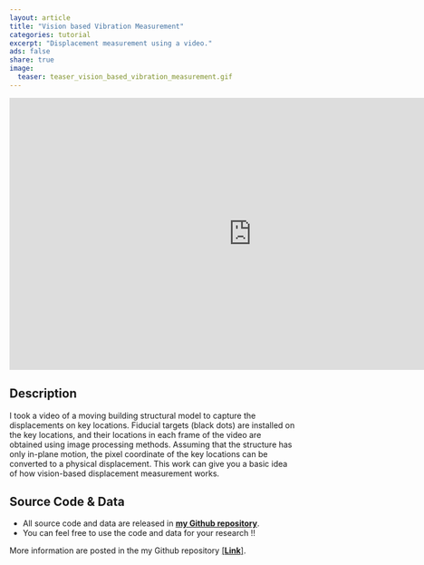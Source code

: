 ```yaml
---
layout: article
title: "Vision based Vibration Measurement"
categories: tutorial
excerpt: "Displacement measurement using a video."
ads: false
share: true
image:
  teaser: teaser_vision_based_vibration_measurement.gif
---
```



<iframe width="854" height="480" src="https://www.youtube.com/embed/bV7cNfGcLhY" frameborder="0" allowfullscreen></iframe>

## Description
I took a video of a moving building structural model to capture the displacements on key locations. Fiducial targets (black dots) are installed on the key locations, and their locations in each frame of the video are obtained using image processing methods. Assuming that the structure has only in-plane motion, the pixel coordinate of the key locations can be converted to a physical displacement. This work can give you a basic idea of how vision-based displacement measurement works.


## Source Code & Data
* All source code and data are released in [**my Github repository**](https://github.com/bradjchoi). 
* You can feel free to use the code and data for your research !!

More information are posted in the my Github repository [[**Link**]](https://github.com/bradjchoi).